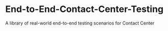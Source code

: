 # End-to-End-Contact-Center-Testing
A library of real-world end-to-end testing scenarios for Contact Center
